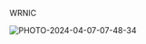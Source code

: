 WRNIC

![PHOTO-2024-04-07-07-48-34](https://github.com/opencomputeproject/Time-Appliance-Project/assets/1751211/5ea60759-c724-4d25-a9a4-631c966b52a8)
